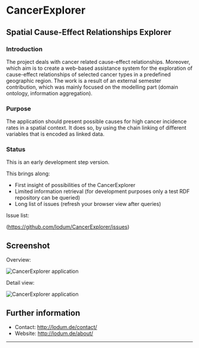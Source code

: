 # CancerExplorer


## Spatial Cause-Effect Relationships Explorer


### Introduction
The project deals with cancer related cause-effect relationships. Moreover, which aim is to create a
web-based assistance system for the exploration of cause-effect relationships of selected cancer
types in a predefined geographic region.
The work is a result of an external semester contribution, which was mainly focused on the modelling part (domain ontology, information aggregation).


### Purpose
The application should present possible causes for high cancer incidence rates in a spatial context. It does so, by
using the chain linking of different variables that is encoded as linked data.

  
### Status
This is an early development step version.

This brings along:

- First insight of possibilities of the CancerExplorer
- Limited information retrieval (for development purposes only a test RDF repository can be queried) 
- Long list of issues (refresh your browser view after queries)

Issue list:

(https://github.com/lodum/CancerExplorer/issues)




## Screenshot
Overview:

![CancerExplorer application][1]

Detail view:

![CancerExplorer application][2]


## Further information
- Contact: http://lodum.de/contact/
- Website: http://lodum.de/about/

-----

[1]: https://github.com/lodum/CancerExplorer/blob/master/web%20application/libraries/Images/screenshot_overview.png 
[2]: https://github.com/lodum/CancerExplorer/blob/master/web%20application/libraries/Images/screenshot_overview2.png 